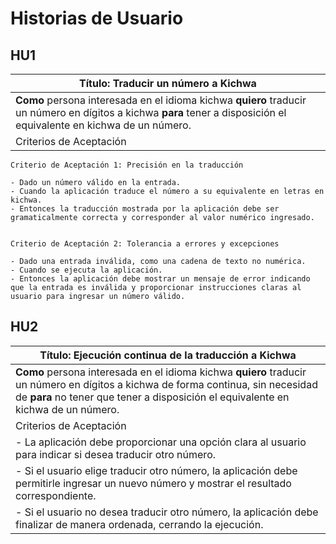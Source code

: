 # Historias de Usuario

## HU1
| Título: Traducir un número a Kichwa                                                                                                                                   |
| --------------------------------------------------------------------------------------------------------------------------------------------------------------------- |
| **Como** persona interesada en el idioma kichwa **quiero** traducir un número en dígitos a kichwa **para** tener a disposición el equivalente en kichwa de un número. |
| Criterios de Aceptación                                                                                                                                               |

    Criterio de Aceptación 1: Precisión en la traducción

    - Dado un número válido en la entrada.
    - Cuando la aplicación traduce el número a su equivalente en letras en kichwa.
    - Entonces la traducción mostrada por la aplicación debe ser gramaticalmente correcta y corresponder al valor numérico ingresado.


    Criterio de Aceptación 2: Tolerancia a errores y excepciones

    - Dado una entrada inválida, como una cadena de texto no numérica.
    - Cuando se ejecuta la aplicación.
    - Entonces la aplicación debe mostrar un mensaje de error indicando que la entrada es inválida y proporcionar instrucciones claras al usuario para ingresar un número válido.


## HU2
| Título: Ejecución continua de la traducción a Kichwa                                                                                                                  |
| --------------------------------------------------------------------------------------------------------------------------------------------------------------------- |
| **Como** persona interesada en el idioma kichwa **quiero** traducir un número en dígitos a kichwa de forma continua, sin necesidad de  **para** no tener que tener a disposición el equivalente en kichwa de un número. |
| Criterios de Aceptación                                                                                                                                               |
| - La aplicación debe proporcionar una opción clara al usuario para indicar si desea traducir otro número. |
| - Si el usuario elige traducir otro número, la aplicación debe permitirle ingresar un nuevo número y mostrar el resultado correspondiente. |
| - Si el usuario no desea traducir otro número, la aplicación debe finalizar de manera ordenada, cerrando la ejecución. |